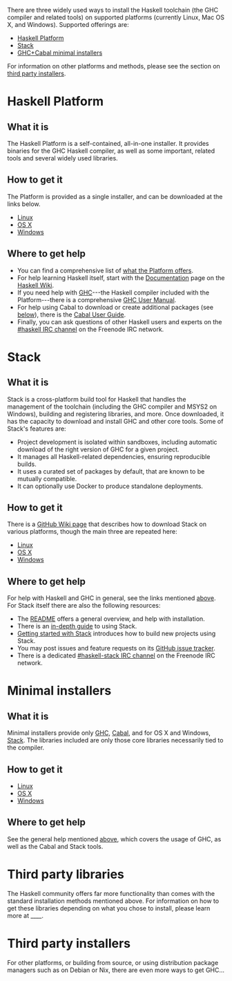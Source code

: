 There are three widely used ways to install the Haskell toolchain (the GHC
compiler and related tools) on supported platforms (currently Linux, Mac OS X,
and Windows). Supported offerings are:

- [Haskell Platform](#platform)
- [Stack](#stack)
- [GHC+Cabal minimal installers](#minimal)

For information on other platforms and methods, please see the section on
[third party installers](#other).

# Haskell Platform

## What it is

<a name="platform"></a>The Haskell Platform is a self-contained, all-in-one
installer. It provides binaries for the GHC Haskell compiler, as well as some
important, related tools and several widely used libraries.

## How to get it

The Platform is provided as a single installer, and can be downloaded at the
links below.

- [Linux](http://www.haskell.org/platform/linux.html)
- [OS X](http://www.haskell.org/platform/mac.html)
- [Windows](http://www.haskell.org/platform/windows.html)

## Where to get help

- You can find a comprehensive list of
  [what the Platform offers](https://www.haskell.org/platform/contents.html).
- <a name="help" />For help learning Haskell itself, start with the
  [Documentation](https://www.haskell.org/documentation) page on the
  [Haskell Wiki](https://www.haskell.org/).
- If you need help with [GHC](https://www.haskell.org/ghc)---the Haskell
  compiler included with the Platform---there is a comprehensive
  [GHC User Manual](https://downloads.haskell.org/~ghc/latest/docs/html/users_guide/index.html).
- For help using Cabal to download or create additional packages (see
  [below](#thirdparty)), there is the
  [Cabal User Guide](https://www.haskell.org/cabal/users-guide/).
- Finally, you can ask questions of other Haskell users and experts on the
  [\#haskell IRC channel](irc://irc.freenode.net/haskell) on the Freenode IRC
  network.

# Stack

## What it is

<a name="stack"></a>Stack is a cross-platform build tool for Haskell that
handles the management of the toolchain (including the GHC compiler and MSYS2
on Windows), building and registering libraries, and more. Once downloaded, it
has the capacity to download and install GHC and other core tools. Some of
Stack's features are:

- Project development is isolated within sandboxes, including automatic
  download of the right version of GHC for a given project.
- It manages all Haskell-related dependencies, ensuring reproducible builds.
- It uses a curated set of packages by default, that are known to be mutually
  compatible.
- It can optionally use Docker to produce standalone deployments.

## How to get it

There is a [GitHub Wiki page](https://github.com/commercialhaskell/stack/wiki/Downloads)
that describes how to download Stack on various platforms, though the main
three are repeated here:

- [Linux](https://github.com/commercialhaskell/stack/wiki/Downloads#ubuntu)
- [OS X](https://github.com/commercialhaskell/stack/wiki/Downloads#os-x)
- [Windows](https://github.com/commercialhaskell/stack/wiki/Downloads#windows)

## Where to get help

For help with Haskell and GHC in general, see the links mentioned
[above](#help). For Stack itself there are also the following resources:

- The [README](https://github.com/commercialhaskell/stack/#readme) offers a
  general overview, and help with installation.
- There is an
  [in-depth guide](https://github.com/commercialhaskell/stack/blob/master/doc/GUIDE.md)
  to using Stack.
- [Getting started with Stack](http://seanhess.github.io/2015/08/04/practical-haskell-getting-started.html)
  introduces how to build new projects using Stack.
- You may post issues and feature requests on its
  [GitHub issue tracker](https://github.com/commercialhaskell/stack).
- There is a dedicated
  [\#haskell-stack IRC channel](irc://irc.freenode.net/haskell-stack) on the
  Freenode IRC network.

# Minimal installers

## What it is

<a name="minimal"></a>Minimal installers provide only
[GHC](https://www.haskell.org/ghc), [Cabal](https://www.haskell.org/cabal/),
and for OS X and Windows, [Stack](https://github.com/commercialhaskell/stack).
The libraries included are only those core libraries necessarily tied to the
compiler.

## How to get it

- [Linux](https://www.haskell.org/downloads/linux)
- [OS X](https://www.haskell.org/downloads/osx)
- [Windows](https://www.haskell.org/downloads/windows)

## Where to get help

See the general help mentioned [above](#help), which covers the usage of GHC,
as well as the Cabal and Stack tools.

# Third party libraries

<a name="thirdparty"></a>The Haskell community offers far more functionality
than comes with the standard installation methods mentioned above. For
information on how to get these libraries depending on what you chose to
install, please learn more at ____.

<!--- The following would be described in a separate page on the Wiki, and not
on the downloads page. -->

# Third party installers

<!--- This should be in smaller text at the bottom of the page. The page it
jumps to could be on the Wiki to make editing and updates easier for others.
-->

<a name="other"></a>For other platforms, or building from source, or using
distribution package managers such as on Debian or Nix, there are even more
ways to get GHC...
